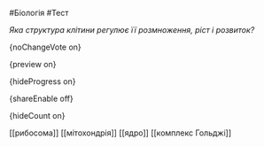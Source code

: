 #Біологія #Тест

*Яка структура клітини регулює її розмноження, ріст і розвиток?*

{noChangeVote on}

{preview on}

{hideProgress on}

{shareEnable off}

{hideCount on}

[[рибосома]]
[[мітохондрія]]
[[ядро]]
[[комплекс Гольджі]]
